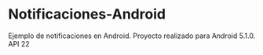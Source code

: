 # Notificaciones-Android
Ejemplo de notificaciones en Android. Proyecto realizado para Android 5.1.0. API 22
